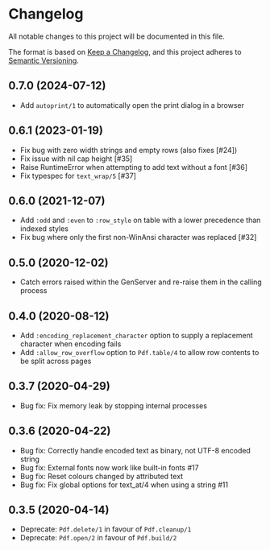 # Changelog

All notable changes to this project will be documented in this file.

The format is based on [Keep a Changelog](https://keepachangelog.com/en/1.0.0/),
and this project adheres to [Semantic Versioning](https://semver.org/spec/v2.0.0.html).

## 0.7.0 (2024-07-12)

- Add `autoprint/1` to automatically open the print dialog in a browser

## 0.6.1 (2023-01-19)

- Fix bug with zero width strings and empty rows (also fixes [#24])
- Fix issue with nil cap height [#35]
- Raise RuntimeError when attempting to add text without a font [#36]
- Fix typespec for `text_wrap/5` [#37]

## 0.6.0 (2021-12-07)

- Add `:odd` and `:even` to `:row_style` on table with a lower precedence than indexed styles
- Fix bug where only the first non-WinAnsi character was replaced [#32]

## 0.5.0 (2020-12-02)

- Catch errors raised within the GenServer and re-raise them in the calling process

## 0.4.0 (2020-08-12)

- Add `:encoding_replacement_character` option to supply a replacement character when encoding fails
- Add `:allow_row_overflow` option to `Pdf.table/4` to allow row contents to be split across pages

## 0.3.7 (2020-04-29)

- Bug fix: Fix memory leak by stopping internal processes

## 0.3.6 (2020-04-22)

- Bug fix: Correctly handle encoded text as binary, not UTF-8 encoded string
- Bug fix: External fonts now work like built-in fonts #17
- Bug fix: Reset colours changed by attributed text
- Bug fix: Fix global options for text_at/4 when using a string #11

## 0.3.5 (2020-04-14)

- Deprecate: `Pdf.delete/1` in favour of `Pdf.cleanup/1`
- Deprecate: `Pdf.open/2` in favour of `Pdf.build/2`
